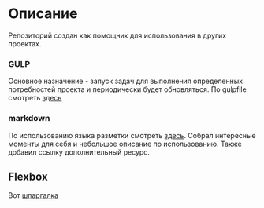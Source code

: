 # Описание
Репозиторий создан как помощник для использования в других проектах.

### GULP
Основное назначение - запуск задач для выполнения определенных потребностей проекта и периодически будет обновляться.
По gulpfile смотреть [здесь](gulp.md)

### markdown
По использованию языка разметки смотреть [здесь](index.md).
Собрал интересные моменты для себя и небольшое описание по использованию. Также добавил ссылку дополнительный ресурс.

## Flexbox

Вот [шпаргалка](./flexbox/flex.md)
